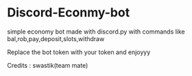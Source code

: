 # Discord-Econmy-bot
simple economy bot made with discord.py with commands like bal,rob,pay,deposit,slots,withdraw



Replace the bot token with your token and enjoyyy


Credits : swastik(team mate)
